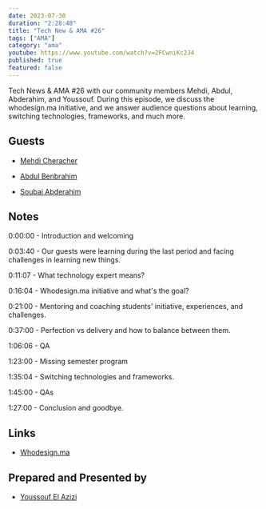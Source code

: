 ```yaml
---
date: 2023-07-30
duration: "2:28:48"
title: "Tech New & AMA #26"
tags: ["AMA"]
category: "ama"
youtube: https://www.youtube.com/watch?v=2FCwniKc2J4
published: true
featured: false
---
```


Tech News & AMA #26 with our community members Mehdi, Abdul, Abderahim, and Youssouf. During this episode, we discuss the whodesign.ma initiative, and we answer audience questions about learning, switching technologies, frameworks, and much more.

## Guests

- [Mehdi Cheracher](https://twitter.com/Mehdi_Cheracher)

- [Abdul Benbrahim](https://www.linkedin.com/in/abdulbenbrahim/)

- [Soubai Abderahim](https://soubai.me)

## Notes

0:00:00 - Introduction and welcoming

0:03:40 - Our guests were learning during the last period and facing challenges in learning new things.

0:11:07 - What technology expert means?

0:16:04 - Whodesign.ma initiative and what's the goal?

0:21:00 - Mentoring and coaching students' initiative, experiences, and challenges.

0:37:00 - Perfection vs delivery and how to balance between them.

1:06:06 - QA

1:23:00 - Missing semester program

1:35:04 - Switching technologies and frameworks.

1:45:00 - QAs

1:27:00 - Conclusion and goodbye.

## Links

- [Whodesign.ma](https://Whodesign.ma)

## Prepared and Presented by

- [Youssouf El Azizi](https://elaazizi.com/)

